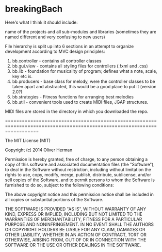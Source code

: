 
breakingBach
========================================================================================================================

Here's what I think it should include:

name of the projects and all sub-modules and libraries (sometimes they are named different and very confusing to new users)

File hierarchy is split up into 6 sections in an attempt to organize development according to MVC design principles:

1. bb.controller - contains all controller classes
2. bb.gui.view - contains all styling files for controllers (.fxml and .css)
3. bb.lib - foundation for musicality of program; defines what a note, scale, key etc is.
4. bb.producers - base class for melody, were the controller classes to be taken apart and abstracted, this would be a good place to put it (version 2.0?)
5. bb.strategies - Fitness functions for arranging best melodies
6. bb.util - convenient tools used to create MIDI files, JGAP structures.


MIDI files are stored in the directory in which you downloaded the repo.

========================================================================================================================

The MIT License (MIT)

Copyright (c) 2014 Oliver Herman

Permission is hereby granted, free of charge, to any person obtaining a copy
of this software and associated documentation files (the "Software"), to deal
in the Software without restriction, including without limitation the rights
to use, copy, modify, merge, publish, distribute, sublicense, and/or sell
copies of the Software, and to permit persons to whom the Software is
furnished to do so, subject to the following conditions:

The above copyright notice and this permission notice shall be included in
all copies or substantial portions of the Software.

THE SOFTWARE IS PROVIDED "AS IS", WITHOUT WARRANTY OF ANY KIND, EXPRESS OR
IMPLIED, INCLUDING BUT NOT LIMITED TO THE WARRANTIES OF MERCHANTABILITY,
FITNESS FOR A PARTICULAR PURPOSE AND NONINFRINGEMENT. IN NO EVENT SHALL THE
AUTHORS OR COPYRIGHT HOLDERS BE LIABLE FOR ANY CLAIM, DAMAGES OR OTHER
LIABILITY, WHETHER IN AN ACTION OF CONTRACT, TORT OR OTHERWISE, ARISING FROM,
OUT OF OR IN CONNECTION WITH THE SOFTWARE OR THE USE OR OTHER DEALINGS IN
THE SOFTWARE.

